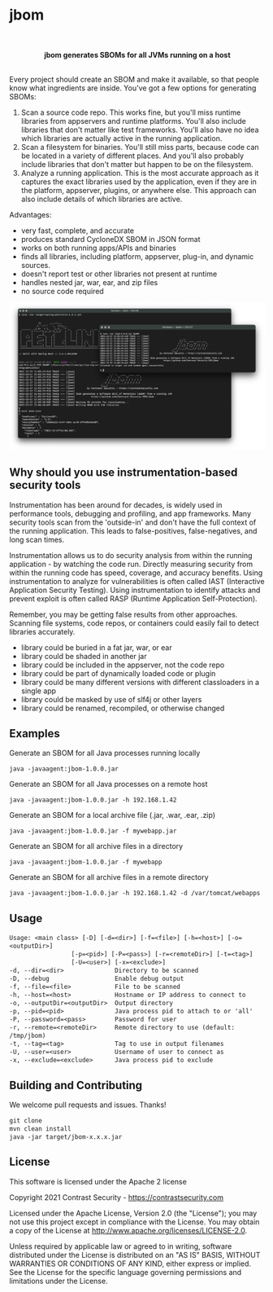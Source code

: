# jbom

<p align="center"><b>
<br>
<br>
jbom generates SBOMs for all JVMs running on a host
<br>
<br>
</b></p>

Every project should create an SBOM and make it available, so that people know what ingredients are inside.  You've got a few options for generating SBOMs:

1) Scan a source code repo.  This works fine, but you'll miss runtime libraries from appservers and runtime platforms. You'll also include libraries that don't matter like test frameworks.  You'll also have no idea which libraries are actually active in the running application.
2) Scan a filesystem for binaries. You'll still miss parts, because code can be located in a variety of different places. And you'll also probably include libraries that don't matter but happen to be on the filesystem.
3) Analyze a running application. This is the most accurate approach as it captures the exact libraries used by the application, even if they are in the platform, appserver, plugins, or anywhere else. This approach can also include details of which libraries are active.

Advantages:
* very fast, complete, and accurate
* produces standard CycloneDX SBOM in JSON format
* works on both running apps/APIs and binaries
* finds all libraries, including platform, appserver, plug-in, and dynamic sources.
* doesn't report test or other libraries not present at runtime
* handles nested jar, war, ear, and zip files
* no source code required

![jbom-screenshot](https://github.com/Contrast-Security-OSS/jbom/blob/main/resources/jbom-screenshot.png?raw=true)


## Why should you use instrumentation-based security tools

Instrumentation has been around for decades, is widely used in performance tools, debugging and profiling, and app frameworks. Many security tools scan from the 'outside-in' and don't have the full context of the running application.  This leads to false-positives, false-negatives, and long scan times.

Instrumentation allows us to do security analysis from within the running application - by watching the code run.  Directly measuring security from within the running code has speed, coverage, and accuracy benefits.  Using instrumentation to analyze for vulnerabilities is often called IAST (Interactive Application Security Testing). Using instrumentation to identify attacks and prevent exploit is often called RASP (Runtime Application Self-Protection).

Remember, you may be getting false results from other approaches. Scanning file systems, code repos, or containers could easily fail to detect libraries accurately.

* library could be buried in a fat jar, war, or ear
* library could be shaded in another jar
* library could be included in the appserver, not the code repo
* library could be part of dynamically loaded code or plugin
* library could be many different versions with different classloaders in a single app
* library could be masked by use of slf4j or other layers
* library could be renamed, recompiled, or otherwise changed



## Examples

Generate an SBOM for all Java processes running locally
  ```shell
  java -javaagent:jbom-1.0.0.jar
  ```
  
Generate an SBOM for all Java processes on a remote host
  ```shell
  java -javaagent:jbom-1.0.0.jar -h 192.168.1.42
  ```
  
Generate an SBOM for a local archive file (.jar, .war, .ear, .zip)
  ```shell
  java -javaagent:jbom-1.0.0.jar -f mywebapp.jar
  ```

Generate an SBOM for all archive files in a directory
  ```shell
  java -javaagent:jbom-1.0.0.jar -f mywebapp
  ```
  
Generate an SBOM for all archive files in a remote directory
  ```shell
  java -javaagent:jbom-1.0.0.jar -h 192.168.1.42 -d /var/tomcat/webapps
  ```



## Usage

   ```shell
Usage: <main class> [-D] [-d=<dir>] [-f=<file>] [-h=<host>] [-o=<outputDir>]
                    [-p=<pid>] [-P=<pass>] [-r=<remoteDir>] [-t=<tag>]
                    [-U=<user>] [-x=<exclude>]
  -d, --dir=<dir>              Directory to be scanned
  -D, --debug                  Enable debug output
  -f, --file=<file>            File to be scanned
  -h, --host=<host>            Hostname or IP address to connect to
  -o, --outputDir=<outputDir>  Output directory
  -p, --pid=<pid>              Java process pid to attach to or 'all'
  -P, --password=<pass>        Password for user
  -r, --remote=<remoteDir>     Remote directory to use (default: /tmp/jbom)
  -t, --tag=<tag>              Tag to use in output filenames
  -U, --user=<user>            Username of user to connect as
  -x, --exclude=<exclude>      Java process pid to exclude
   ``` 



## Building and Contributing

We welcome pull requests and issues. Thanks!

   ```shell
   git clone 
   mvn clean install
   java -jar target/jbom-x.x.x.jar
   ``` 


## License

This software is licensed under the Apache 2 license

Copyright 2021 Contrast Security - https://contrastsecurity.com

Licensed under the Apache License, Version 2.0 (the "License"); you may not use this project except in compliance with the License. You may obtain a copy of the License at http://www.apache.org/licenses/LICENSE-2.0.

Unless required by applicable law or agreed to in writing, software distributed under the License is distributed on an "AS IS" BASIS, WITHOUT WARRANTIES OR CONDITIONS OF ANY KIND, either express or implied. See the License for the specific language governing permissions and limitations under the License.
